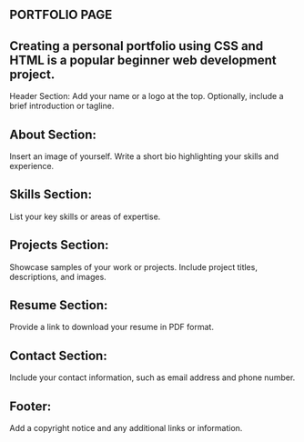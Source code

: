 **PORTFOLIO PAGE**
-------------------------------------------------------------------------------
Creating a personal portfolio using CSS and HTML is a popular beginner web development project. 
-------------------------------------------------------------------------------
Header Section: Add your name or a logo at the top.
Optionally, include a brief introduction or tagline.

**About Section:**
-------------------------------------------------------------------------------
Insert an image of yourself.
Write a short bio highlighting your skills and experience.

**Skills Section:**
-------------------------------------------------------------------------------
List your key skills or areas of expertise.

**Projects Section:**
-------------------------------------------------------------------------------
Showcase samples of your work or projects.
Include project titles, descriptions, and images.

**Resume Section:**
-------------------------------------------------------------------------------
Provide a link to download your resume in PDF format.

**Contact Section:**
-------------------------------------------------------------------------------
Include your contact information, such as email address and phone
number.

**Footer:**
-------------------------------------------------------------------------------
Add a copyright notice and any additional links or information.
